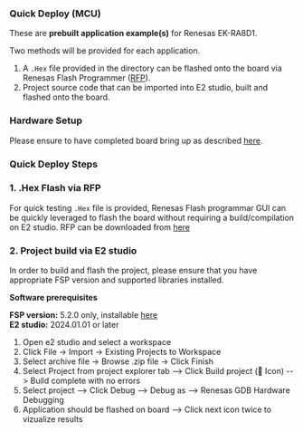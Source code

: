 ### Quick Deploy (MCU) 

These are **prebuilt application example(s)** for Renesas EK-RA8D1. 


Two methods will be provided for each application.
1. A `.Hex` file provided in the directory can be flashed onto the board via Renesas Flash Programmer ([RFP](https://www.renesas.com/en/software-tool/renesas-flash-programmer-programming-gui?srsltid=AfmBOor9zRK_Bnz-5BXw7-o--o9hc7EWvndavQA7Rb7EMrKl2CX_rNH3#overview)).
2. Project source code that can be imported into E2 studio, built and flashed onto the board.

### Hardware Setup

Please ensure to have completed board bring up as described [here](/board_bringup/ra8d1/readme.md).

### Quick Deploy Steps


### 1. .Hex Flash via RFP

For quick testing `.Hex` file is provided, Renesas Flash programmar GUI can be quickly leveraged to flash the board without requiring a build/compilation on E2 studio.
RFP can be downloaded from [here](https://www.renesas.com/en/software-tool/renesas-flash-programmer-programming-gui?srsltid=AfmBOorL2b7Pw4k8xf33x_w_01KkrRqLfTJdHVX9PFqi4JLV81HyxYCI)






### 2. Project build via E2 studio

In order to build and flash the project, please ensure that you have appropriate FSP version and supported libraries installed. 

**Software prerequisites** <br>

**FSP version:** 5.2.0 only, installable [here](https://github.com/renesas/fsp/releases/tag/v5.2.0) <br>
**E2 studio:** 2024.01.01 or later


1. Open e2 studio and select a workspace
2. Click File -> Import -> Existing Projects to Workspace
3. Select archive file -> Browse .zip file -> Click Finish
4. Select Project from project explorer tab --> Click Build project (🔨 Icon) --> Build complete with no errors
5. Select project --> Click Debug --> Debug as --> Renesas GDB Hardware Debugging
6. Application should be flashed on board --> Click next icon twice to vizualize results
